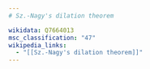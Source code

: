 ```yaml
---
# Sz.-Nagy's dilation theorem

wikidata: Q7664013
msc_classification: "47"
wikipedia_links:
  - "[[Sz.-Nagy's dilation theorem]]"
---
```

